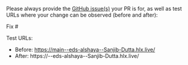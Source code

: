 Please always provide the [GitHub issue(s)](../issues) your PR is for, as well as test URLs where your change can be observed (before and after):

Fix #<gh-issue-id>

Test URLs:
- Before: https://main--eds-alshaya--Sanjib-Dutta.hlx.live/
- After: https://<branch>--eds-alshaya--Sanjib-Dutta.hlx.live/
